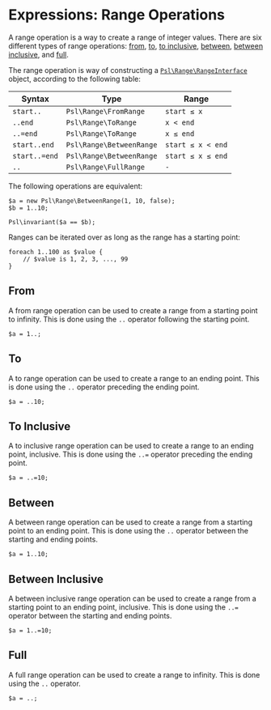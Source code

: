 # Expressions: Range Operations

A range operation is a way to create a range of integer values. There are six different types of range operations: [from](#from), [to](#to), [to inclusive](#to-inclusive), [between](#between), [between inclusive](#between-inclusive), and [full](#full).


The range operation is way of constructing a [`Psl\Range\RangeInterface`](https://github.com/azjezz/psl/tree/next/src/Psl/Range) object, according to the following table:

| Syntax        | Type                              | Range               |
|---------------|-----------------------------------|---------------------|
| `start..`     | `Psl\Range\FromRange`             | `start ≤ x`         |
| `..end`       | `Psl\Range\ToRange`               | `x < end`           |
| `..=end`      | `Psl\Range\ToRange`               | `x ≤ end`           |
| `start..end`  | `Psl\Range\BetweenRange`          | `start ≤ x < end`   |
| `start..=end` | `Psl\Range\BetweenRange`          | `start ≤ x ≤ end`   |
| `..`          | `Psl\Range\FullRange`             | `-`                 |

The following operations are equivalent:

```
$a = new Psl\Range\BetweenRange(1, 10, false);
$b = 1..10;

Psl\invariant($a == $b);
```

Ranges can be iterated over as long as the range has a starting point:

```
foreach 1..100 as $value {
    // $value is 1, 2, 3, ..., 99
}
```

## From

A from range operation can be used to create a range from a starting point to infinity. This is done using the `..` operator following the starting point.

```
$a = 1..;
```

## To

A to range operation can be used to create a range to an ending point. This is done using the `..` operator preceding the ending point.

```
$a = ..10;
```

## To Inclusive

A to inclusive range operation can be used to create a range to an ending point, inclusive. This is done using the `..=` operator preceding the ending point.

```
$a = ..=10;
```

## Between

A between range operation can be used to create a range from a starting point to an ending point. This is done using the `..` operator between the starting and ending points.

```
$a = 1..10;
```

## Between Inclusive

A between inclusive range operation can be used to create a range from a starting point to an ending point, inclusive. This is done using the `..=` operator between the starting and ending points.

```
$a = 1..=10;
```

## Full

A full range operation can be used to create a range to infinity. This is done using the `..` operator.

```
$a = ..;
```
